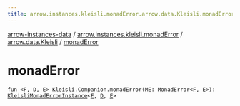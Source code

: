 ```yaml
---
title: arrow.instances.kleisli.monadError.arrow.data.Kleisli.monadError - arrow-instances-data
---
```


[arrow-instances-data](../../index.html) / [arrow.instances.kleisli.monadError](../index.html) / [arrow.data.Kleisli](index.html) / [monadError](./monad-error.html)

# monadError

`fun <F, D, E> Kleisli.Companion.monadError(ME: MonadError<`[`F`](monad-error.html#F)`, `[`E`](monad-error.html#E)`>): `[`KleisliMonadErrorInstance`](../../arrow.instances/-kleisli-monad-error-instance/index.html)`<`[`F`](monad-error.html#F)`, `[`D`](monad-error.html#D)`, `[`E`](monad-error.html#E)`>`